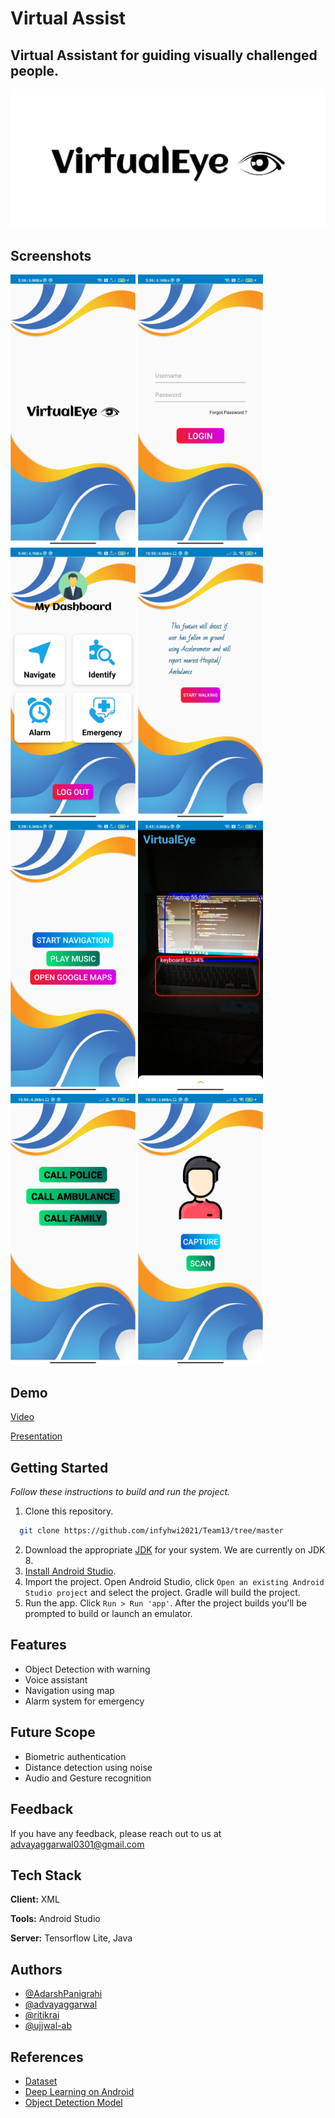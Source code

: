 # **Virtual Assist**

## Virtual Assistant for guiding visually challenged people. 


![Logo](logo.png)






## Screenshots
<img src="Screenshots/splashscreen.jpg " width=200> <img src="Screenshots/loginpage.jpg " width=200> <img src="Screenshots/dashboard.jpg" width=200>   <img src="Screenshots/accelerometer.jpg" width=200> <img src="Screenshots/alarmpage.jpg " width=200> <img src="Screenshots/detection.jpg " width=200> <img src="Screenshots/emergency.jpg" width=200>   <img src="Screenshots/scan.jpg" width=200>

## Demo
[Video](https://drive.google.com/file/d/1KhbZ9nU5-TDA17Aq5kfO_y3K8eF6Xab6/view?usp=sharing)

[Presentation](https://docs.google.com/presentation/d/1CTsDPrOoCK5YRZwfy5rA3TETnBaQjJDB/edit?usp=sharing&ouid=110691476417659853731&rtpof=true&sd=true)

## Getting Started

_Follow these instructions to build and run the project._

1. Clone this repository.
```bash
  git clone https://github.com/infyhwi2021/Team13/tree/master
```
2. Download the appropriate [JDK](http://www.oracle.com/technetwork/java/javase/downloads/jdk8-downloads-2133151.html)
for your system. We are currently on JDK 8.
3. [Install Android Studio](https://developer.android.com/sdk/index.html).
4. Import the project. Open Android Studio, click `Open an existing Android
   Studio project` and select the project. Gradle will build the project.
5. Run the app. Click `Run > Run 'app'`. After the project builds you'll be
   prompted to build or launch an emulator.



## Features

- Object Detection with warning
- Voice assistant
- Navigation using map
- Alarm system for emergency


## Future Scope

- Biometric authentication
- Distance detection using noise
- Audio and Gesture recognition   

## Feedback

If you have any feedback, please reach out to us at advayaggarwal0301@gmail.com


## Tech Stack

**Client:** XML

**Tools:** Android Studio

**Server:** Tensorflow Lite, Java

## Authors

- [@AdarshPanigrahi](https://www.github.com/AdarshPanigrahi)
- [@advayaggarwal](https://www.github.com/advayaggarwal)
- [@ritikrai](https://www.github.com/ritikrai)
- [@ujjwal-ab](https://www.github.com/ujjwal-ab)


## References

 - [Dataset](https://cocodataset.org/#home)
 - [Deep Learning on Android](https://www.tensorflow.org/lite/guide/android)
 - [Object Detection Model](https://www.tensorflow.org/lite/examples/object_detection/overview)

  

